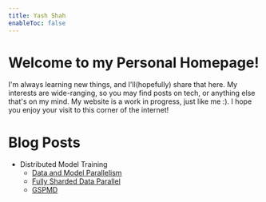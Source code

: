 ```yaml
---
title: Yash Shah
enableToc: false
---
```

# Welcome to my Personal Homepage!

I'm always learning new things, and I'll(hopefully) share that here. My interests are wide-ranging, so you may find posts on tech, or anything else that's on my mind. My website is a work in progress, just like me :). I hope you enjoy your visit to this corner of the internet!


# Blog Posts

* Distributed Model Training
	- [Data and Model Parallelism](/content/distributed_model_training/01_dp_and_mp.md)
	- [Fully Sharded Data Parallel](/content/distributed_model_training/02_fdsp.md)
	- [GSPMD](/content/distributed_model_training/03_gspmd.md)



